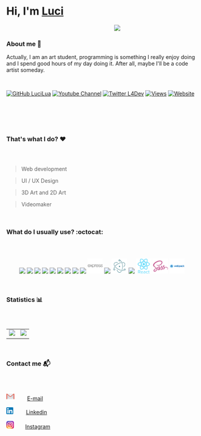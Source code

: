 # **Hi, I'm <a href="https://www.linkedin.com/in/l%C3%BAcia-guelber-837a50185/">Luci</a>**
<img align='right' src="https://i.pinimg.com/originals/75/8f/1c/758f1cd8cede9c3e4711306fc030f4ce.gif" width="220">
</br>

### **About me** 👋
<p align="left">
Actually, I am an art student, programming is something I really enjoy doing and I spend good hours of my day doing it. After all, maybe I'll be a code artist someday.
</p>
</br>

[![GitHub LuciLua](https://img.shields.io/github/followers/LuciLua?label=follow&style=social)](https://github.com/LuciLua) [![Youtube Channel](https://img.shields.io/youtube/channel/subscribers/UCIbJuoAAdTP9rClO7mK-aVg?color=00cc00)](https://www.youtube.com/channel/UCIbJuoAAdTP9rClO7mK-aVg) [![Twitter L4Dev](https://img.shields.io/twitter/follow/L4dev)](https://twitter.com/L4dev) [![Views](https://komarev.com/ghpvc/?username=LuciLua&label=Profile+views&color=lightgrey&style=flat)](https://github.com/LuciLua) [![Website](https://img.shields.io/badge/Portfolio-%23555?logo=googleChrome&logoColor=ddd)](https://luci-lua.tk/)


</br>

## 

</br>

### <b>That's what I do?</b> :hearts:
##

</br>

>  Web development 

>  UI / UX Design 

> 3D Art and 2D Art 

> Videomaker


</br>

### <b>What do I usually use?</b> :octocat:
##

</br>
<p align="center">
    <img
      height="40px"
      src="https://camo.githubusercontent.com/57f528d363944ba0c4151826973ce5dda859c2f9e9ada8798e22c677c180ead4/68747470733a2f2f696d672e69636f6e73382e636f6d2f666c75656e742f3234302f3030303030302f76697375616c2d73747564696f2d636f64652d323031392e706e67"
    />
    <img
      height="40px"
      src="https://camo.githubusercontent.com/937d189e89eebf19ca83d796f68380657645f49a05c9ef6fbc00020ff7ab32f9/68747470733a2f2f696d672e69636f6e73382e636f6d2f636f6c6f722f3234302f3030303030302f68746d6c2d352e706e67"
    />
    <img
      href="https://www.w3schools.com/css/"
      height="40px"
      src="https://camo.githubusercontent.com/7131f4436c32be236b582de559e96e8bc298c85f54006f02696b054c5930b2b4/68747470733a2f2f696d672e69636f6e73382e636f6d2f636f6c6f722f3234302f3030303030302f637373332e706e67"
    />
    <img
      height="40px"
      src="https://camo.githubusercontent.com/30223dd4dad432d13a8b95ce5cb7ea20825858f8ebce349e6945f931ced4e1bf/68747470733a2f2f696d672e69636f6e73382e636f6d2f636f6c6f722f3234302f3030303030302f6a6176617363726970742e706e67"
    />
    <img
      height="40px"
      src="https://camo.githubusercontent.com/0fdac9571fe0749b0982007f44a8c09992014ea1d3736a960fc0f5b24391619f/68747470733a2f2f696d672e69636f6e73382e636f6d2f636f6c6f722f3234302f3030303030302f747970657363726970742e706e67"
    />
    <img
      height="40px"
      src="https://camo.githubusercontent.com/fea5acac7226ad7d4cb97b7ddc9bca876c546e4c969d4125b76098e401cc4203/68747470733a2f2f696d672e69636f6e73382e636f6d2f636f6c6f722f3234302f3030303030302f707974686f6e2e706e67"
    />
    <img
      height="40px"
      src="https://camo.githubusercontent.com/db5248fc3425ae9af90ab77b209d96f858fc8dfab4dc3ba71532a64b2e7f38f6/68747470733a2f2f696d672e69636f6e73382e636f6d2f636f6c6f722f39362f3030303030302f7562756e74752d2d76312e706e67"
    />
    <img
      height="40px"
      src="https://camo.githubusercontent.com/87fa402da6f8a5b81d55c7bcf51e6038898ad37cd162aa3927b44f98c68914b7/68747470733a2f2f696d672e69636f6e73382e636f6d2f636f6c6f722f3234302f3030303030302f77696e646f77732d31302e706e67"
    />
    <img
      href="https://babeljs.io/"
      height="40px"
      src="https://www.vectorlogo.zone/logos/babeljs/babeljs-icon.svg"
    />
    <img
      href="https://expressjs.com"
      height="40px"
      src="https://raw.githubusercontent.com/devicons/devicon/master/icons/express/express-original-wordmark.svg"
    />
    <img
      href="https://www.blender.org/"
      height="40px"
      src="https://download.blender.org/branding/community/blender_community_badge_white.svg"
    />
    <img
      href="https://www.electronjs.org"
      height="40px"
      src="https://raw.githubusercontent.com/devicons/devicon/master/icons/electron/electron-original.svg"
    />
    <img
      href="https://www.figma.com/"
      height="40px"
      src="https://www.vectorlogo.zone/logos/figma/figma-icon.svg"
    />
    <img
      href="https://reactjs.org/"
      height="40px"
      src="https://raw.githubusercontent.com/devicons/devicon/master/icons/react/react-original-wordmark.svg"
    />
    <img
      href="https://sass-lang.com"
      height="40px"
      src="https://raw.githubusercontent.com/devicons/devicon/master/icons/sass/sass-original.svg"
    />
    <img
      href="https://webpack.js.org"
      height="40px"
      src="https://raw.githubusercontent.com/devicons/devicon/d00d0969292a6569d45b06d3f350f463a0107b0d/icons/webpack/webpack-original-wordmark.svg"
    />
</p>
</br>

### <b>Statistics :bar_chart: </b>
##
</br>
<table align="center">
  <tr>
    <td>
      <img width="300px" src="https://github-readme-stats.vercel.app/api/top-langs/?username=LuciLua&layout=compact&bg_color=DEG,f0f0f0f0,e8e8e8&text_color=2d2d2d&hide_border=false&locale=en&hide_title=true"/>
    </td>
    <td>
      <img width="340px" src="https://github-readme-stats.vercel.app/api?username=LuciLua&bg_color=f0f0f0f0&title_color=f00000&text_color=000000&&hide_border=false&icon_color=ff2222&show_icons=true&include_all_commits=true&hide_title=true" />
    </td>
  </tr>  
</table>
</br>


### <b>Contact me :mailbox_with_mail:</b>
## 
</br>

<img
  src="gmail.png"
  width="21px"/>
  ﾠﾠ [E-mail](mailto:luci.lua81@gmail.com)

<img
  src="ln.png"
  width="18px">
  ﾠﾠ [Linkedin](https://www.linkedin.com/in/l%C3%BAcia-guelber-837a50185/)

<img
  src="insta.png"
  width="20px">
   ﾠﾠ[Instagram](https://www.instagram.com/luci_lua81/)
